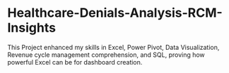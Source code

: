 # Healthcare-Denials-Analysis-RCM-Insights
This Project enhanced my skills in Excel, Power Pivot, Data Visualization, Revenue cycle management comprehension, and SQL, proving how powerful Excel can be for dashboard creation.

